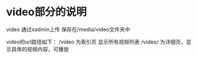 # video部分的说明

video 通过xadmin上传 保存在/media/video文件夹中

video的url路径如下：
/video 为索引页 显示所有视频列表
/video/<int> 为详细页，显示具体的视频内容，可播放